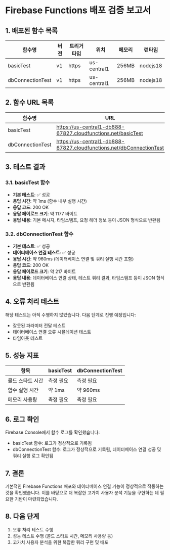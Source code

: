 # Firebase Functions 배포 검증 보고서

## 1. 배포된 함수 목록

| 함수명 | 버전 | 트리거 타입 | 위치 | 메모리 | 런타임 |
|--------|------|------------|------|--------|--------|
| basicTest | v1 | https | us-central1 | 256MB | nodejs18 |
| dbConnectionTest | v1 | https | us-central1 | 256MB | nodejs18 |

## 2. 함수 URL 목록

| 함수명 | URL |
|--------|-----|
| basicTest | https://us-central1-db888-67827.cloudfunctions.net/basicTest |
| dbConnectionTest | https://us-central1-db888-67827.cloudfunctions.net/dbConnectionTest |

## 3. 테스트 결과

### 3.1. basicTest 함수

- **기본 테스트**: ✅ 성공
- **응답 시간**: 약 1ms (함수 내부 실행 시간)
- **응답 코드**: 200 OK
- **응답 페이로드 크기**: 약 1177 바이트
- **응답 내용**: 기본 메시지, 타임스탬프, 요청 헤더 정보 등이 JSON 형식으로 반환됨

### 3.2. dbConnectionTest 함수

- **기본 테스트**: ✅ 성공
- **데이터베이스 연결 테스트**: ✅ 성공
- **응답 시간**: 약 960ms (데이터베이스 연결 및 쿼리 실행 시간 포함)
- **응답 코드**: 200 OK
- **응답 페이로드 크기**: 약 217 바이트
- **응답 내용**: 데이터베이스 연결 상태, 테스트 쿼리 결과, 타임스탬프 등이 JSON 형식으로 반환됨

## 4. 오류 처리 테스트

해당 테스트는 아직 수행하지 않았습니다. 다음 단계로 진행 예정입니다:

- 잘못된 파라미터 전달 테스트
- 데이터베이스 연결 오류 시뮬레이션 테스트
- 타임아웃 테스트

## 5. 성능 지표

| 항목 | basicTest | dbConnectionTest |
|------|-----------|-----------------|
| 콜드 스타트 시간 | 측정 필요 | 측정 필요 |
| 함수 실행 시간 | 약 1ms | 약 960ms |
| 메모리 사용량 | 측정 필요 | 측정 필요 |

## 6. 로그 확인

Firebase Console에서 함수 로그를 확인했습니다:

- basicTest 함수: 로그가 정상적으로 기록됨
- dbConnectionTest 함수: 로그가 정상적으로 기록됨, 데이터베이스 연결 성공 및 쿼리 실행 로그 확인됨

## 7. 결론

기본적인 Firebase Functions 배포와 데이터베이스 연결 기능이 정상적으로 작동하는 것을 확인했습니다. 이를 바탕으로 더 복잡한 고가치 사용자 분석 기능을 구현하는 데 필요한 기반이 마련되었습니다.

## 8. 다음 단계

1. 오류 처리 테스트 수행
2. 성능 테스트 수행 (콜드 스타트 시간, 메모리 사용량 등)
3. 고가치 사용자 분석을 위한 복잡한 쿼리 구현 및 배포
